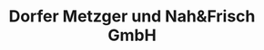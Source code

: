 ---
title: "Dorfer Metzger und Nah&Frisch GmbH"
url: /gampern/dorfer-metzger-und-nahundfrisch-gmbh/
shop: Supermarkt
---